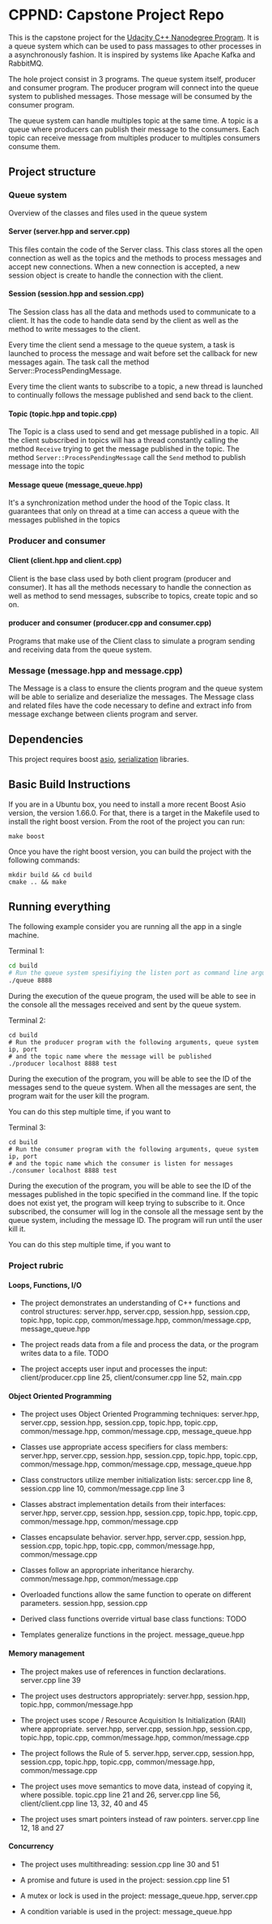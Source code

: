 # CPPND: Capstone Project Repo

This is the capstone project for the [Udacity C++ Nanodegree Program](https://www.udacity.com/course/c-plus-plus-nanodegree--nd213).
It is a queue system which can be used to pass massages to other processes in a asynchronously fashion. It is inspired
by systems like Apache Kafka and RabbitMQ.

The hole project consist in 3 programs. The queue system itself, producer and consumer program. The producer program
will connect into the queue system to published messages. Those message will be consumed by the consumer program.

The queue system can handle multiples topic at the same time. A topic is a queue where producers can publish their
message to the consumers. Each topic can receive message from multiples producer to multiples consumers consume them.

## Project structure

### Queue system

Overview of the classes and files used in the queue system

#### Server (server.hpp and server.cpp)

This files contain the code of the Server class. This class stores all the open
connection as well as the topics and the methods to process messages and accept
new connections. When a new connection is accepted, a new session object is create
to handle the connection with the client.

#### Session (session.hpp and session.cpp)

The Session class has all the data and methods used to communicate to a client.
It has the code to handle data send by the client as well as the method to write
messages to the client.

Every time the client send a message to the queue system, a task is launched to
process the message and wait before set the callback for new messages again.
The task call the method Server::ProcessPendingMessage.

Every time the client wants to subscribe to a topic, a new thread is launched to
continually follows the message published and send back to the client.

#### Topic (topic.hpp and topic.cpp)

The Topic is a class used to send and get message published in a topic. All the
client subscribed in topics will has a thread constantly calling the method `Receive`
trying to get the message published in the topic. The method `Server::ProcessPendingMessage`
call the `Send` method to publish message into the topic

#### Message queue (message_queue.hpp)

It's a synchronization method under the hood of the Topic class. It guarantees
that only on thread at a time can access a queue with the messages published in
the topics


### Producer and consumer

#### Client (client.hpp and client.cpp)

Client is the base class used by both client program (producer and consumer). It
has all the methods necessary to handle the connection as well as method to send
messages, subscribe to topics, create topic and so on.

#### producer and consumer (producer.cpp and consumer.cpp)

Programs that make use of the Client class to simulate a program sending and receiving
data from the queue system.

### Message (message.hpp and message.cpp)

The Message is a class to ensure the clients program and the queue system will
be able to serialize and deserialize the messages. The Message class and related
files have the code necessary to define and extract info from message exchange
between clients program and server.

## Dependencies

This project requires boost [asio](https://www.boost.org/doc/libs/1_66_0/doc/html/boost_asio.html), [serialization](https://www.boost.org/doc/libs/1_66_0/libs/serialization/doc/index.html)  libraries.

## Basic Build Instructions

If you are in a Ubuntu box, you need to install a more recent Boost Asio version, the version 1.66.0. For that, there
is a target in the Makefile used to install the right boost version. From the root of the project you can run:

```
make boost
```

Once you have the right boost version, you can build the project with the following commands:

```
mkdir build && cd build
cmake .. && make
```

## Running everything

The following example consider you are running all the app in a single machine.

Terminal 1:
```bash
cd build
# Run the queue system spesifiying the listen port as command line argument
./queue 8888
```
During the execution of the queue program, the used will be able to see in the
console all the messages received and sent by the queue system.

Terminal 2:
```
cd build
# Run the producer program with the following arguments, queue system ip, port
# and the topic name where the message will be published
./producer localhost 8888 test
```

During the execution of the program, you will be able to see the ID of the messages
send to the queue system. When all the messages are sent, the program wait for the
user kill the program.

You can do this step multiple time, if you want to

Terminal 3:
```
cd build
# Run the consumer program with the following arguments, queue system ip, port
# and the topic name which the consumer is listen for messages
./consumer localhost 8888 test
```
During the execution of the program, you will be able to see the ID of the messages
published in the topic specified in the command line. If the topic does not exist
yet, the program will keep trying to subscribe to it. Once subscribed, the consumer
will log in the console all the message sent by the queue system, including the
message ID. The program will run until the user kill it.

You can do this step multiple time, if you want to

### Project rubric

#### Loops, Functions, I/O

- The project demonstrates an understanding of C++ functions and control structures:
  server.hpp, server.cpp, session.hpp, session.cpp, topic.hpp, topic.cpp, common/message.hpp, common/message.cpp, message_queue.hpp

- The project reads data from a file and process the data, or the program writes data to a file.
  TODO

- The project accepts user input and processes the input:
  client/producer.cpp line 25, client/consumer.cpp line 52, main.cpp

#### Object Oriented Programming

- The project uses Object Oriented Programming techniques:
  server.hpp, server.cpp, session.hpp, session.cpp, topic.hpp, topic.cpp, common/message.hpp, common/message.cpp, message_queue.hpp

- Classes use appropriate access specifiers for class members:
  server.hpp, server.cpp, session.hpp, session.cpp, topic.hpp, topic.cpp, common/message.hpp, common/message.cpp, message_queue.hpp

- Class constructors utilize member initialization lists:
  sercer.cpp line 8, session.cpp line 10, common/message.cpp line 3

- Classes abstract implementation details from their interfaces:
  server.hpp, server.cpp, session.hpp, session.cpp, topic.hpp, topic.cpp, common/message.hpp, common/message.cpp

- Classes encapsulate behavior.
  server.hpp, server.cpp, session.hpp, session.cpp, topic.hpp, topic.cpp, common/message.hpp, common/message.cpp

- Classes follow an appropriate inheritance hierarchy.
  common/message.hpp, common/message.cpp

- Overloaded functions allow the same function to operate on different parameters.
  session.hpp, session.cpp

- Derived class functions override virtual base class functions:
  TODO

- Templates generalize functions in the project.
  message_queue.hpp

#### Memory management

- The project makes use of references in function declarations.
  server.cpp line 39

- The project uses destructors appropriately:
  server.hpp, session.hpp, topic.hpp, common/message.hpp

- The project uses scope / Resource Acquisition Is Initialization (RAII) where appropriate.
  server.hpp, server.cpp, session.hpp, session.cpp, topic.hpp, topic.cpp, common/message.hpp, common/message.cpp

- The project follows the Rule of 5.
  server.hpp, server.cpp, session.hpp, session.cpp, topic.hpp, topic.cpp, common/message.hpp, common/message.cpp

- The project uses move semantics to move data, instead of copying it, where possible.
  topic.cpp line 21 and 26, server.cpp line 56, client/client.cpp line 13, 32, 40 and 45

- The project uses smart pointers instead of raw pointers.
  server.cpp line 12, 18 and 27

#### Concurrency

- The project uses multithreading:
  session.cpp line 30 and 51

- A promise and future is used in the project:
  session.cpp line 51

- A mutex or lock is used in the project:
  message_queue.hpp, server.cpp

- A condition variable is used in the project:
  message_queue.hpp
